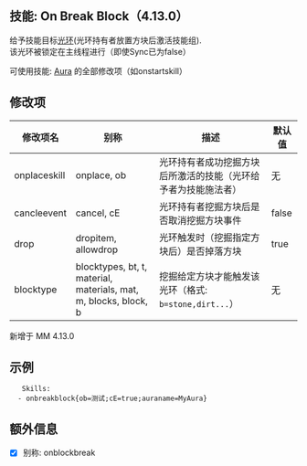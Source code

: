 技能: On Break Block（4.13.0）
--------------------------

给予技能目标[光环](技能/列表/Aura)(光环持有者放置方块后激活技能组).  
该光环被锁定在主线程进行（即使Sync已为false）

可使用技能: [Aura](/技能/列表/aura) 的全部修改项（如onstartskill）

修改项
----------

| 修改项名 | 别称    | 描述                                                                                                    | 默认值 |
|-----------|------------|----------------------------------------------------------------------------------------------------------------|---------------|
| onplaceskill | onplace, ob | 光环持有者成功挖掘方块后所激活的技能（光环给予者为技能施法者） | 无 |
| cancleevent | cancel, cE | 光环持有者挖掘方块后是否取消挖掘方块事件 | false |
| drop | dropitem, allowdrop | 光环触发时（挖掘指定方块后）是否掉落方块 | true |
| blocktype | blocktypes, bt, t, material, materials, mat, m, blocks, block, b | 挖掘给定方块才能触发该光环（格式: `b=stone,dirt...`） | 无 |

新增于 MM 4.13.0

示例
--------

       Skills:
      - onbreakblock{ob=测试;cE=true;auraname=MyAura}

额外信息
--------

- [x] 别称: onblockbreak